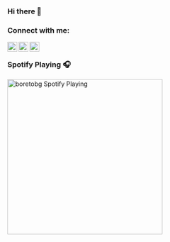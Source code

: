 ### Hi there 👋

### Connect with me:

[<img align="left" alt="boretobg | Facebook" width="22px" src="https://toppng.com/uploads/preview/facebook-logo-11549681668z1ra1h6mmx.png" />][facebook]
[<img align="left" alt="boretobg | Instagram" width="22px" src="https://assets.stickpng.com/images/580b57fcd9996e24bc43c521.png" />][instagram]
[<img align="left" alt="boretobg | Youtube" width="22px" src="https://i.pinimg.com/originals/de/1c/91/de1c91788be0d791135736995109272a.png" />][youtube]

<br/>

### Spotify Playing 🎧

[<img src="https://now-playing-codestackr.vercel.app/api/spotify-playing" alt="boretobg Spotify Playing" width="350" />](https://open.spotify.com/track/6zFMeegAMYQo0mt8rXtrli)


[facebook]: https://facebook.com/boretobg
[instagram]: https://instagram.com/bobbystefanov
[youtube]: https://www.youtube.com/paddingtonyt
